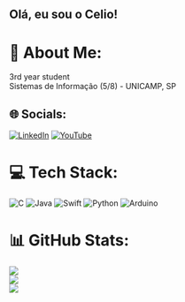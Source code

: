 ## Olá, eu sou o Celio!

# 💫 About Me:
3rd year student<br>Sistemas de Informação (5/8) - UNICAMP, SP<br>


## 🌐 Socials:
[![LinkedIn](https://img.shields.io/badge/LinkedIn-%230077B5.svg?logo=linkedin&logoColor=white)](https://linkedin.com/in/celiobenhami) [![YouTube](https://img.shields.io/badge/YouTube-%23FF0000.svg?logo=YouTube&logoColor=white)](https://youtube.com/@celiobenhami) 

# 💻 Tech Stack:
![C](https://img.shields.io/badge/c-%2300599C.svg?style=plastic&logo=c&logoColor=white) ![Java](https://img.shields.io/badge/java-%23ED8B00.svg?style=plastic&logo=openjdk&logoColor=white) ![Swift](https://img.shields.io/badge/swift-F54A2A?style=plastic&logo=swift&logoColor=white) ![Python](https://img.shields.io/badge/python-3670A0?style=plastic&logo=python&logoColor=ffdd54) ![Arduino](https://img.shields.io/badge/-Arduino-00979D?style=plastic&logo=Arduino&logoColor=white)
# 📊 GitHub Stats:
![](https://github-readme-stats.vercel.app/api?username=cbenhami&theme=dark&hide_border=false&include_all_commits=false&count_private=false)<br/>
![](https://github-readme-streak-stats.herokuapp.com/?user=cbenhami&theme=dark&hide_border=false)<br/>
![](https://github-readme-stats.vercel.app/api/top-langs/?username=cbenhami&theme=dark&hide_border=false&include_all_commits=false&count_private=false&layout=compact)

<!-- Proudly created with GPRM ( https://gprm.itsvg.in ) -->
